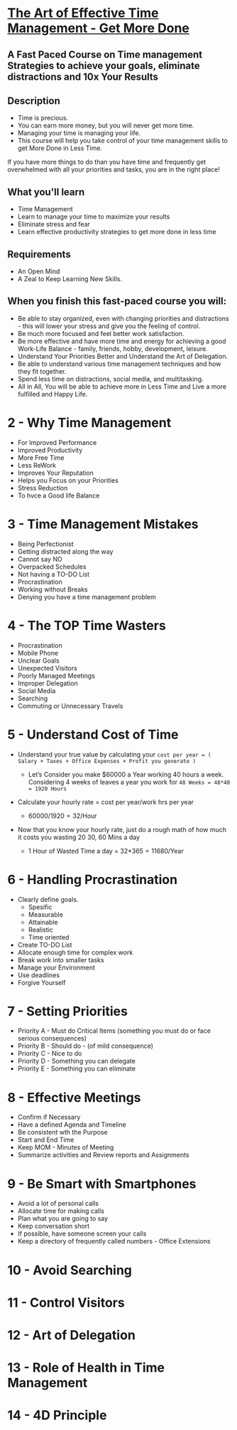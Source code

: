 # [The Art of Effective Time Management - Get More Done](https://www.udemy.com/course/the-art-of-effective-time-management-get-more-done/)
## A Fast Paced Course on Time management Strategies to achieve your goals, eliminate distractions and 10x Your Results

## Description
- Time is precious.
- You can earn more money, but you will never get more time.
- Managing your time is managing your life.
- This course will help you take control of your time management skills to get More Done in Less Time.

If you have more things to do than you have time and frequently get overwhelmed with all your priorities and tasks, you are in the right place!

## What you'll learn
- Time Management
- Learn to manage your time to maximize your results
- Eliminate stress and fear
- Learn effective productivity strategies to get more done in less time

## Requirements
- An Open Mind
- A Zeal to Keep Learning New Skills.

## When you finish this fast-paced course you will:
- Be able to stay organized, even with changing priorities and distractions - this will lower your stress and give you the feeling of control.
- Be much more focused and feel better work satisfaction.
- Be more effective and have more time and energy for achieving a good Work-Life Balance - family, friends, hobby, development, leisure.
- Understand Your Priorities Better and Understand the Art of Delegation.
- Be able to understand various time management techniques and how they fit together.
- Spend less time on distractions, social media, and multitasking.
- All in All, You will be able to achieve more in Less Time and Live a more fulfilled and Happy Life.




# 2 - Why Time Management
- For Improved Performance 
- Improved Productivity
- More Free Time
- Less ReWork
- Improves Your Reputation 
- Helps you Focus on your Priorities 
- Stress Reduction 
- To hvce a Good life Balance

# 3 - Time Management Mistakes 
- Being Perfectionist
- Getting distracted along the way
- Cannot say NO
- Overpacked Schedules
- Not having a TO-DO List
- Procrastination
- Working without Breaks
- Denying you have a time management problem

# 4 - The TOP Time Wasters
- Procrastination 
- Mobile Phone
- Unclear Goals
- Unexpected Visitors 
- Poorly Managed Meetings 
- Improper Delegation 
- Social Media
- Searching
- Commuting or Unnecessary Travels 

# 5 - Understand Cost of Time
- Understand your true value by calculating your `cost per year = ( Salary + Taxes + Office Expenses + Profit you generate )`  
  - Let’s Consider you make $60000 a Year working 40 hours a week. Considering 4 weeks of leaves a year you work for `48 Weeks = 48*40 = 1920 Hours` 

- Calculate your hourly rate = cost per year/work hrs per year  
  - 60000$/1920 = 32$/Hour 

- Now that you know your hourly rate, just do a rough math of how much it costs you wasting 20 30, 60 Mins a day
  - 1 Hour of Wasted Time a day = 32$*365 = 11680$/Year

# 6 - Handling Procrastination
- Clearly define goals.
  - Spesific
  - Measurable
  - Attainable
  - Realistic
  - Time oriented
- Create TO-DO List
- Allocate enough time for complex work
- Break work into smaller tasks
- Manage your Environment 
- Use deadlines
- Forgive Yourself

# 7 - Setting Priorities 
- Priority A - Must do Critical Items (something you must do or face serious consequences)
- Priority B - Should do - (of mild consequence)
- Priority C - Nice to do 
- Priority D - Something you can delegate
- Priority E - Something you can eliminate

# 8 - Effective Meetings
- Confirm if Necessary
- Have a defined Agenda and Timeline
- Be consistent wth the Purpose
- Start and End Time
- Keep MOM - Minutes of Meeting
- Summarize activities and Review reports and Assignments

# 9 - Be Smart with Smartphones
- Avoid a lot of personal calls
- Allocate time for making calls
- Plan what you are going to say
- Keep conversation short
- If possible, have someone screen your calls
- Keep a directory of frequently called numbers - Office Extensions

# 10 - Avoid Searching

# 11 - Control Visitors

# 12 - Art of Delegation

# 13 - Role of Health in Time Management

# 14 - 4D Principle

